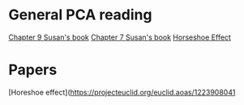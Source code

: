# General PCA reading

[Chapter 9 Susan's book](http://web.stanford.edu/class/bios221/book/Chap-MultivaHetero.html)
[Chapter 7 Susan's book](http://web.stanford.edu/class/bios221/book/Chap-Multivariate.html#Chap:Multivariate)
[Horseshoe Effect](http://ordination.okstate.edu/PCA.htm)

# Papers
[Horeshoe effect](https://projecteuclid.org/euclid.aoas/1223908041

